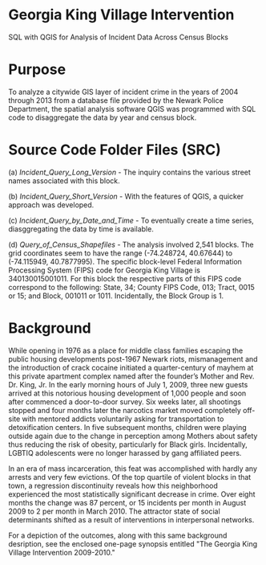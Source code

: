 # Georgia King Village Intervention
SQL with QGIS for Analysis of Incident Data Across Census Blocks


# Purpose

   To analyze a citywide GIS layer of incident crime in the years of 2004 through 2013 from a database file provided by the Newark Police Department, the spatial analysis software QGIS was programmed with SQL code to disaggregate the data by year and census block.


# Source Code Folder Files (SRC)

(a) *Incident_Query_Long_Version* - The inquiry contains the various street names associated with this block.

(b) *Incident_Query_Short_Version* - With the features of QGIS, a quicker approach was developed.

(c) *Incident_Query_by_Date_and_Time* - To eventually create a time series, diasggregating the data by time is available.

(d) *Query_of_Census_Shapefiles* - The analysis involved 2,541 blocks. The grid coordinates seem to have the range (-74.248724, 40.67644) to (-74.115949, 40.7877995). The specific block-level Federal Information Processing System (FIPS) code for Georgia King Village is 340130015001011. For this block the respective parts of this FIPS code correspond to the following: State, 34; County FIPS Code, 013; Tract, 0015 or 15; and Block, 001011 or 1011. Incidentally, the Block Group is 1.


# Background

   While opening in 1976 as a place for middle class families escaping the public housing
developments post-1967 Newark riots, mismanagement and the introduction of crack cocaine initiated
a quarter-century of mayhem at this private apartment complex named after the founder’s Mother and
Rev. Dr. King, Jr. In the early morning hours of July 1, 2009, three new guests arrived at this notorious
housing development of 1,000 people and soon after commenced a door-to-door survey. Six weeks
later, all shootings stopped and four months later the narcotics market moved completely off-site with
mentored addicts voluntarily asking for transportation to detoxification centers. In five subsequent
months, children were playing outside again due to the change in perception among Mothers about
safety thus reducing the risk of obesity, particularly for Black girls. Incidentally, LGBTIQ adolescents
were no longer harassed by gang affiliated peers.

   In an era of mass incarceration, this feat was accomplished with hardly any arrests and very
few evictions. Of the top quartile of violent blocks in that town, a regression discontinuity reveals how
this neighborhood experienced the most statistically significant decrease in crime. Over eight months
the change was 87 percent, or 15 incidents per month in August 2009 to 2 per month in March 2010.
The attractor state of social determinants shifted as a result of interventions in interpersonal networks.

   For a depiction of the outcomes, along with this same background desription, see the enclosed one-page synopsis entitled "The Georgia King Village Intervention 2009-2010."

